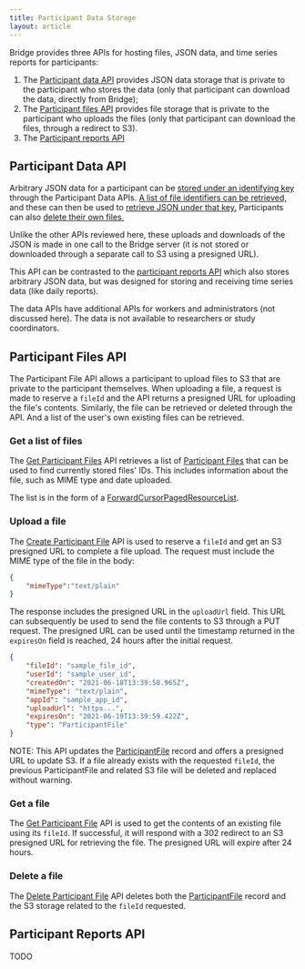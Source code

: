 ```yaml
---
title: Participant Data Storage
layout: article
---
```


<div id="toc"></div>

Bridge provides three APIs for hosting files, JSON data, and time series reports for participants:

1. The [Participant data API](/swagger-ui/index.html#/Participant%20Data) provides JSON data storage that is private to the participant who stores the data (only that participant can download the data, directly from Bridge);
1. The [Participant files API](/swagger-ui/index.html#/Participant%20Files) provides file storage that is private to the participant who uploads the files (only that participant can download the files, through a redirect to S3).
1. The [Participant reports API](TODO)

## Participant Data API

Arbitrary JSON data for a participant can be [stored under an identifying key](/swagger-ui/index.html#/Participant%20Data/saveDataForSelf) through the Participant Data APIs. [A list of file identifiers can be retrieved,](/swagger-ui/index.html#/Participant%20Data/getAllDataForSelf) and these can then be used to [retrieve JSON under that key.](/swagger-ui/index.html#/Participant%20Data/getDataByIdentifierForSelf) Participants can also [delete their own files.](/swagger-ui/index.html#/Participant%20Data/deleteDataByIdentifier) 

Unlike the other APIs reviewed here, these uploads and downloads of the JSON is made in one call to the Bridge server (it is not stored or downloaded through a separate call to S3 using a presigned URL).

This API can be contrasted to the [participant reports API](/swagger-ui/index.html#/Participant%20Reports) which also stores arbitrary JSON data, but was designed for storing and receiving time series data (like daily reports).

The data APIs have additional APIs for workers and administrators (not discussed here). The data is not available to researchers or study coordinators. 

## Participant Files API

The Participant File API allows a participant to upload files to S3 that are private to the participant themselves. When uploading a file, a request is made to reserve a `fileId` and the API returns a presigned URL for uploading the file's contents. Similarly, the file can be retrieved or deleted through the API. And a list of the user's own existing files can be retrieved.

### Get a list of files

The [Get Participant Files](/swagger-ui/index.html#/Participant%20Files/getParticipantFiles) API retrieves a list of [Participant Files](/model-browser.html#ParticipantFile) that can be used to find currently stored files' IDs. This includes information about the file, such as MIME type and date uploaded.

The list is in the form of a [ForwardCursorPagedResourceList](/model-browser.html#ForwardCursorPagedResourceList).

### Upload a file

The [Create Participant File](/swagger-ui/index.html#/Participant%20Files/createParticipantFile) API is used to reserve a `fileId` and get an S3 presigned URL to complete a file upload. The request must include the MIME type of the file in the body:

```json
{
    "mimeType":"text/plain"
}
```

The response includes the presigned URL in the `uploadUrl` field. This URL can subsequently be used to send the file contents to S3 through a PUT request. The presigned URL can be used until the timestamp returned in the `expiresOn` field is reached, 24 hours after the initial request.

```json
{
    "fileId": "sample_file_id",
    "userId": "sample_user_id",
    "createdOn": "2021-06-18T13:39:58.965Z",
    "mimeType": "text/plain",
    "appId": "sample_app_id",
    "uploadUrl": "https...",
    "expiresOn": "2021-06-19T13:39:59.422Z",
    "type": "ParticipantFile"
}
```

NOTE: This API updates the [ParticipantFile](/model-browser.html#ParticipantFile) record and offers a presigned URL to update S3. If a file already exists with the requested `fileId`, the previous ParticipantFile and related S3 file will be deleted and replaced without warning.

### Get a file

The [Get Participant File](/swagger-ui/index.html#/Participant%20Files/getParticipantFiles) API is used to get the contents of an existing file using its `fileId`. If successful, it will respond with a 302 redirect to an S3 presigned URL for retrieving the file. The presigned URL will expire after 24 hours.

### Delete a file

The [Delete Participant File](/swagger-ui/index.html#/Participant%20Files/deleteParticipantFile) API deletes both the [ParticipantFile](/model-browser.html#ParticipantFile) record and the S3 storage related to the `fileId` requested.

## Participant Reports API

TODO